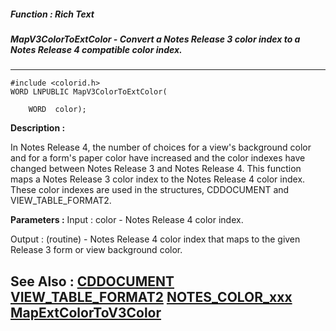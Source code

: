 ##### Function : Rich Text
##### MapV3ColorToExtColor - Convert a Notes Release 3 color index to a Notes Release 4 compatible color index.
---
```
#include <colorid.h>
WORD LNPUBLIC MapV3ColorToExtColor(

	WORD  color);
```
**Description :**

In Notes Release 4, the number of choices for a view's background color and for 
a form's paper color have increased and the color indexes have changed between 
Notes Release 3 and Notes Release 4.  This function maps a Notes Release 3 
color index to the Notes Release 4 color index.  These color indexes are used 
in the structures, CDDOCUMENT and VIEW_TABLE_FORMAT2.

**Parameters :**
Input :
color  -  Notes Release 4 color index.

Output :
(routine)  -  Notes Release 4 color  index that maps to the given Release 3 form or view background color.



**See Also :**
[CDDOCUMENT](/reference/Data/CDDOCUMENT)
[VIEW_TABLE_FORMAT2](/reference/Data/VIEW_TABLE_FORMAT2)
[NOTES_COLOR_xxx](/reference/Symb/NOTES_COLOR_xxx)
[MapExtColorToV3Color](/reference/Func/MapExtColorToV3Color)
---
